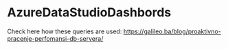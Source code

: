 # AzureDataStudioDashbords
Check here how these queries are used:
https://galileo.ba/blog/proaktivno-pracenje-perfomansi-db-servera/
